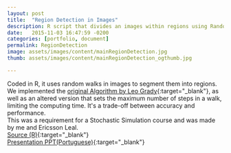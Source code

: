 ```yaml
---
layout: post
title:  "Region Detection in Images"
description: R script that divides an images within regions using Random Walks
date:   2015-11-03 16:47:59 -0200
categories: [portfolio, document]
permalink: RegionDetection
image: assets/images/content/mainRegionDetection.jpg
thumb: assets/images/content/mainRegionDetection_ogthumb.jpg

---
```

Coded in <span class="skill">R</span>, it uses random walks in images to segment them into regions. We implemented the [original Algorithm by Leo Grady](http://vision.cse.psu.edu/people/chenpingY/paper/grady2006random.pdf){:target="_blank"}, as well as an altered version that sets the maximum number of steps in a walk, limiting the computing time. It's a trade-off between accuracy and performance. <br>This was a requirement for a Stochastic Simulation course and was made by me and Ericsson Leal.  
[Source (R)](https://github.com/anlutfi/RegionDetection){:target="_blank"}<br>
[Presentation PPT(Portuguese)](https://www.dropbox.com/s/newlfm2pj332vk2/Segmenta%C3%A7%C3%A3o%20de%20imagem%20com%20passeios%20aleat%C3%B3rios.pptx?dl=0){:target="_blank"}
